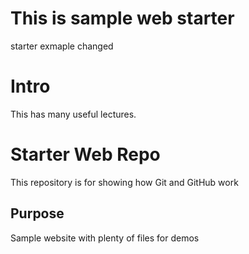 # This is sample web starter
starter exmaple changed

# Intro
This has many useful lectures.

# Starter Web Repo

This repository is for showing how Git and GitHub work

## Purpose

Sample website with plenty of files for demos
